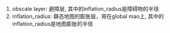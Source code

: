 1. obscale layer: 避障层, 其中的inflation_radius是障碍物的半径
2. inflation_radius: 静态地图的膨胀层，用在global mao上, 其中的inflation_radius是地图膨胀的半径